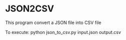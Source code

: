 # JSON2CSV

This program convert a JSON file into CSV file

To execute:
python json_to_csv.py input.json output.csv
